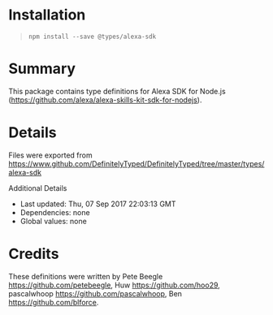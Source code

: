 # Installation
> `npm install --save @types/alexa-sdk`

# Summary
This package contains type definitions for Alexa SDK for Node.js (https://github.com/alexa/alexa-skills-kit-sdk-for-nodejs).

# Details
Files were exported from https://www.github.com/DefinitelyTyped/DefinitelyTyped/tree/master/types/alexa-sdk

Additional Details
 * Last updated: Thu, 07 Sep 2017 22:03:13 GMT
 * Dependencies: none
 * Global values: none

# Credits
These definitions were written by  Pete Beegle <https://github.com/petebeegle>, Huw <https://github.com/hoo29>, pascalwhoop <https://github.com/pascalwhoop>, Ben <https://github.com/blforce>.
